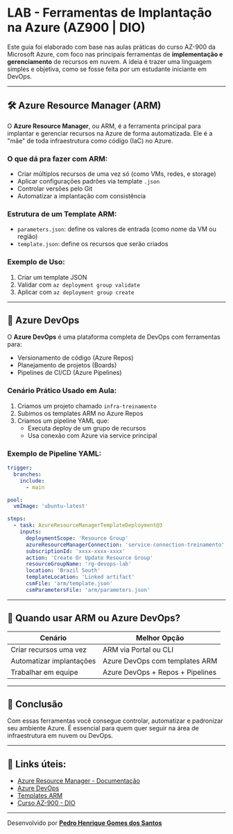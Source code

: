 # LAB - Ferramentas de Implantação na Azure (AZ900 | DIO)

Este guia foi elaborado com base nas aulas práticas do curso AZ-900 da Microsoft Azure, com foco nas principais ferramentas de **implementação e gerenciamento** de recursos em nuvem. A ideia é trazer uma linguagem simples e objetiva, como se fosse feita por um estudante iniciante em DevOps.

---

## 🛠️ Azure Resource Manager (ARM)

O **Azure Resource Manager**, ou ARM, é a ferramenta principal para implantar e gerenciar recursos na Azure de forma automatizada. Ele é a "mãe" de toda infraestrutura como código (IaC) no Azure.

### O que dá pra fazer com ARM:

- Criar múltiplos recursos de uma vez só (como VMs, redes, e storage)
- Aplicar configurações padrões via template `.json`
- Controlar versões pelo Git
- Automatizar a implantação com consistência

### Estrutura de um Template ARM:

- `parameters.json`: define os valores de entrada (como nome da VM ou região)
- `template.json`: define os recursos que serão criados

### Exemplo de Uso:

1. Criar um template JSON
2. Validar com `az deployment group validate`
3. Aplicar com `az deployment group create`

---

## 🤖 Azure DevOps

O **Azure DevOps** é uma plataforma completa de DevOps com ferramentas para:

- Versionamento de código (Azure Repos)
- Planejamento de projetos (Boards)
- Pipelines de CI/CD (Azure Pipelines)

### Cenário Prático Usado em Aula:

1. Criamos um projeto chamado `infra-treinamento`
2. Subimos os templates ARM no Azure Repos
3. Criamos um pipeline YAML que:
   - Executa deploy de um grupo de recursos
   - Usa conexão com Azure via service principal

### Exemplo de Pipeline YAML:

```yaml
trigger:
  branches:
    include:
      - main

pool:
  vmImage: 'ubuntu-latest'

steps:
  - task: AzureResourceManagerTemplateDeployment@3
    inputs:
      deploymentScope: 'Resource Group'
      azureResourceManagerConnection: 'service-connection-treinamento'
      subscriptionId: 'xxxx-xxxx-xxxx'
      action: 'Create Or Update Resource Group'
      resourceGroupName: 'rg-devops-lab'
      location: 'Brazil South'
      templateLocation: 'Linked artifact'
      csmFile: 'arm/template.json'
      csmParametersFile: 'arm/parameters.json'
```

---

## 🔄 Quando usar ARM ou Azure DevOps?

| Cenário                  | Melhor Opção                     |
| ------------------------ | -------------------------------- |
| Criar recursos uma vez   | ARM via Portal ou CLI            |
| Automatizar implantações | Azure DevOps com templates ARM   |
| Trabalhar em equipe      | Azure DevOps + Repos + Pipelines |

---

## 📅 Conclusão

Com essas ferramentas você consegue controlar, automatizar e padronizar seu ambiente Azure. É essencial para quem quer seguir na área de infraestrutura em nuvem ou DevOps.

---

## 📑 Links úteis:

- [Azure Resource Manager - Documentação](https://learn.microsoft.com/pt-br/azure/azure-resource-manager/management/overview)
- [Azure DevOps](https://azure.microsoft.com/pt-br/services/devops/)
- [Templates ARM](https://learn.microsoft.com/pt-br/azure/azure-resource-manager/templates/overview)
- [Curso AZ-900 - DIO](https://www.dio.me/)

---

Desenvolvido por [**Pedro Henrique Gomes dos Santos**](https://www.linkedin.com/in/pedro-henrique-gomes-dos-santos/)